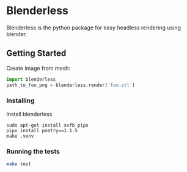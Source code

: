 # Blenderless

Blenderless is the python package for easy headless rendering using blender.


## Getting Started

Create image from mesh:

```python
import blenderless
path_to_foo_png = blenderless.render('foo.stl')
```

### Installing

Install blenderless
```buildoutcfg
sudo apt-get install xvfb pipx
pipx install poetry==1.1.5
make .venv
```

### Running the tests

```sh
make test
```
